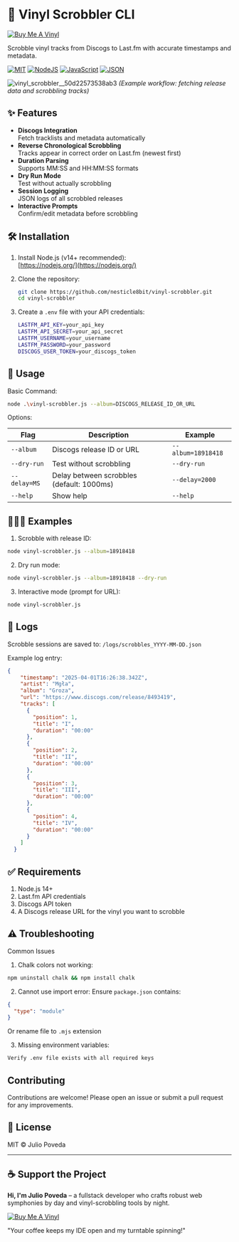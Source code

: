 # 🎵 Vinyl Scrobbler CLI

[![Buy Me A Vinyl](https://img.shields.io/badge/%F0%9F%8E%A7-Buy%20Me%20A%20Vinyl-%23FFDD00)](https://www.buymeacoffee.com/nesticle8bit)

Scrobble vinyl tracks from Discogs to Last.fm with accurate timestamps and metadata.

[![MIT](https://img.shields.io/badge/license-MIT-blue)](#)
[![NodeJS](https://img.shields.io/badge/Node.js-6DA55F?logo=node.js&logoColor=white)](#)
[![JavaScript](https://img.shields.io/badge/JavaScript-F7DF1E?logo=javascript&logoColor=000)](#)
[![JSON](https://img.shields.io/badge/JSON-000?logo=json&logoColor=fff)](#)

![vinyl_scrobbler__50d22573538ab3](https://github.com/user-attachments/assets/b2cc4951-a110-4f92-a9a6-4b4354337023)
*(Example workflow: fetching release data and scrobbling tracks)*

## ✨ Features

- **Discogs Integration**  
  Fetch tracklists and metadata automatically
- **Reverse Chronological Scrobbling**  
  Tracks appear in correct order on Last.fm (newest first)
- **Duration Parsing**  
  Supports MM:SS and HH:MM:SS formats
- **Dry Run Mode**  
  Test without actually scrobbling
- **Session Logging**  
  JSON logs of all scrobbled releases
- **Interactive Prompts**  
  Confirm/edit metadata before scrobbling

## 🛠 Installation

1. Install Node.js (v14+ recommended):  
   [https://nodejs.org/](https://nodejs.org/)

2. Clone the repository:
   ```bash
   git clone https://github.com/nesticle8bit/vinyl-scrobbler.git
   cd vinyl-scrobbler
   ```

3. Create a `.env` file with your API credentials:

   ```bash
   LASTFM_API_KEY=your_api_key
   LASTFM_API_SECRET=your_api_secret
   LASTFM_USERNAME=your_username
   LASTFM_PASSWORD=your_password
   DISCOGS_USER_TOKEN=your_discogs_token
   ```

## 🚀 Usage

Basic Command:

  ```bash
  node .\vinyl-scrobbler.js --album=DISCOGS_RELEASE_ID_OR_URL
```

Options:

| Flag         | Description                                    | Example            |
| ------------ | ---------------------------------------------- | ------------------ |
| `--album`    | Discogs release ID or URL                      | `--album=18918418` |
| `--dry-run`  | Test without scrobbling                        | `--dry-run`        |
| `--delay=MS` | Delay between scrobbles (default: 1000ms)      | `--delay=2000`     |
| `--help`     | Show help                                      | `--help`           |

## 🧑🏻‍🏫 Examples

1. Scrobble with release ID:

```bash
node vinyl-scrobbler.js --album=18918418
```

2. Dry run mode:

```bash
node vinyl-scrobbler.js --album=18918418 --dry-run
```

3. Interactive mode (prompt for URL):

```bash
node vinyl-scrobbler.js
```

## 📝 Logs

Scrobble sessions are saved to:
`/logs/scrobbles_YYYY-MM-DD.json`

Example log entry:

```json
{
    "timestamp": "2025-04-01T16:26:38.342Z",
    "artist": "Mgła",
    "album": "Groza",
    "url": "https://www.discogs.com/release/8493419",
    "tracks": [
      {
        "position": 1,
        "title": "I",
        "duration": "00:00"
      },
      {
        "position": 2,
        "title": "II",
        "duration": "00:00"
      },
      {
        "position": 3,
        "title": "III",
        "duration": "00:00"
      },
      {
        "position": 4,
        "title": "IV",
        "duration": "00:00"
      }
    ]
  }
```

## ✅ Requirements

  1. Node.js 14+
  2. Last.fm API credentials
  3. Discogs API token
  4. A Discogs release URL for the vinyl you want to scrobble

## ⚠️ Troubleshooting

Common Issues

1. Chalk colors not working:

  ```bash
  npm uninstall chalk && npm install chalk
  ```

2. Cannot use import error:
Ensure `package.json` contains:

  ```json
  {
    "type": "module"
  }
  ```

Or rename file to `.mjs` extension

3. Missing environment variables:
  
  ```txt
  Verify .env file exists with all required keys
  ```

## Contributing

Contributions are welcome! Please open an issue or submit a pull request for any improvements.

## 📜 License
MIT © Julio Poveda

----------

## ☕ Support the Project

**Hi, I'm Julio Poveda** – a fullstack developer who crafts robust web symphonies by day and vinyl-scrobbling tools by night.

[![Buy Me A Vinyl](https://img.shields.io/badge/%F0%9F%8E%A7-Buy%20Me%20A%20Vinyl-%23FFDD00)](https://www.buymeacoffee.com/nesticle8bit)

"Your coffee keeps my IDE open and my turntable spinning!"